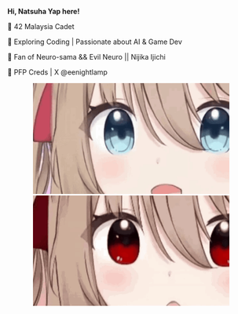 **Hi, Natsuha Yap here!**
<p>🌟 42 Malaysia Cadet</p>
<p>🚀 Exploring Coding | Passionate about AI & Game Dev</p>
<p>🎸 Fan of Neuro-sama && Evil Neuro || Nijika Ijichi</p>
<p>🎨 PFP Creds | X @eenightlamp</p>

<p align="center">
  <img src="https://github.com/natsuhakoishi/natsuhakoishi/blob/main/srcs/neuro.gif" alt="Evil" width="400">
  <img src="https://github.com/natsuhakoishi/natsuhakoishi/blob/main/srcs/evil.gif" alt="Neuro" width="400">
</p>
